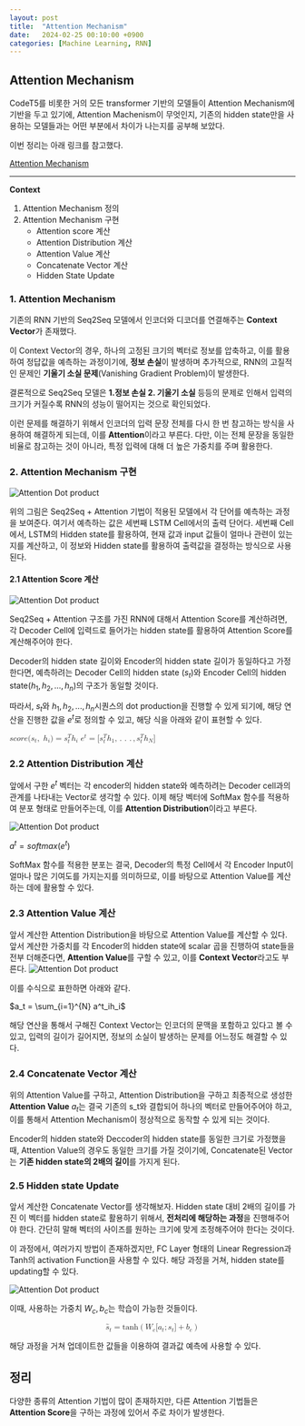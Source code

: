 ```yaml
---
layout: post
title:  "Attention Mechanism"
date:   2024-02-25 00:10:00 +0900
categories: [Machine Learning, RNN]   
---
```

## **Attention Mechanism**

CodeT5를 비롯한 거의 모든 transformer 기반의 모델들이 Attention Mechanism에 기반을 두고 있기에, Attention Machenism이 무엇인지, 기존의 hidden state만을 사용하는 모델들과는 어떤 부분에서 차이가 나는지를 공부해 보았다.

이번 정리는 아래 링크를 참고했다.

[Attention Mechanism](https://wikidocs.net/22893)
****

**Context**

1. Attention Mechanism 정의
2. Attention Mechanism 구현
   * Attention score 계산
   * Attention Distribution 계산
   * Attention Value 계산
   * Concatenate Vector 계산
   * Hidden State Update

### **1. Attention Mechanism**

기존의 RNN 기반의 Seq2Seq 모델에서 인코더와 디코더를 연결해주는 **Context Vector**가 존재했다. 

이 Context Vector의 경우, 하나의 고정된 크기의 벡터로 정보를 압축하고, 이를 활용하여 정답값을 예측하는 과정이기에, **정보 손실**이 발생하며 추가적으로, RNN의 고질적인 문제인 **기울기 소실 문제**(Vanishing Gradient Problem)이 발생한다.

결론적으로 Seq2Seq 모델은 **1.정보 손실 2. 기울기 소실** 등등의 문제로 인해서 입력의 크기가 커질수록 RNN의 성능이 떨어지는 것으로 확인되었다.

이런 문제를 해결하기 위해서 인코더의 입력 문장 전체를 다시 한 번 참고하는 방식을 사용하여 해결하게 되는데, 이를 **Attention**이라고 부른다. 다만, 이는 전체 문장을 동일한 비율로 참고하는 것이 아니라, 특정 입력에 대해 더 높은 가중치를 주며 활용한다.

### **2. Attention Mechanism 구현**
![Attention Dot product](/assets/img/RNN/Attention%20Mechanism/dotproductattention1.png)

위의 그림은 Seq2Seq + Attention 기법이 적용된 모델에서 각 단어를 예측하는 과정을 보여준다. 여기서 예측하는 값은 세번째 LSTM Cell에서의 출력 단어다. 세번째 Cell에서, LSTM의 Hidden state를 활용하여, 현재 값과 input 값들이 얼마나 관련이 있는지를 계산하고, 이 정보와 Hidden state를 활용하여 출력값을 결정하는 방식으로 사용된다.

#### **2.1 Attention Score 계산**
![Attention Dot product](/assets/img/RNN/Attention%20Mechanism/dotproductattention2.png)

Seq2Seq + Attention 구조를 가진 RNN에 대해서 Attention Score를 계산하려면, 각 Decoder Cell에 입력드로 들어가는 hidden state를 활용하여 Attention Score를 계산해주어야 한다.

Decoder의 hidden state 길이와 Encoder의 hidden state 길이가 동일하다고 가정한다면, 예측하려는 Decoder Cell의 hidden state ($s_t$)와 Encoder Cell의 hidden state($h_1, h_2, ..., h_n$)의 구조가 동일할 것이다.

따라서, $s_t$와 $h_1, h_2, ..., h_n$시퀀스의 dot production을 진행할 수 있게 되기에, 해당 연산을 진행한 값을 $e^t$로 정의할 수 있고, 해당 식을 아래와 같이 표현할 수 있다.

<math xmlns="http://www.w3.org/1998/Math/MathML">
  <mi>s</mi>
  <mi>c</mi>
  <mi>o</mi>
  <mi>r</mi>
  <mi>e</mi>
  <mo stretchy="false">(</mo>
  <msub>
    <mi>s</mi>
    <mrow data-mjx-texclass="ORD">
      <mi>t</mi>
    </mrow>
  </msub>
  <mo>,</mo>
  <mtext>&#xA0;</mtext>
  <msub>
    <mi>h</mi>
    <mrow data-mjx-texclass="ORD">
      <mi>i</mi>
    </mrow>
  </msub>
  <mo stretchy="false">)</mo>
  <mo>=</mo>
  <msubsup>
    <mi>s</mi>
    <mrow data-mjx-texclass="ORD">
      <mi>t</mi>
    </mrow>
    <mi>T</mi>
  </msubsup>
  <msub>
    <mi>h</mi>
    <mrow data-mjx-texclass="ORD">
      <mi>i</mi>
    </mrow>
  </msub>
</math>

<math xmlns="http://www.w3.org/1998/Math/MathML">
  <msup>
    <mi>e</mi>
    <mrow data-mjx-texclass="ORD">
      <mi>t</mi>
    </mrow>
  </msup>
  <mo>=</mo>
  <mo stretchy="false">[</mo>
  <msubsup>
    <mi>s</mi>
    <mrow data-mjx-texclass="ORD">
      <mi>t</mi>
    </mrow>
    <mi>T</mi>
  </msubsup>
  <msub>
    <mi>h</mi>
    <mrow data-mjx-texclass="ORD">
      <mn>1</mn>
    </mrow>
  </msub>
  <mo>,</mo>
  <mo>.</mo>
  <mo>.</mo>
  <mo>.</mo>
  <mo>,</mo>
  <msubsup>
    <mi>s</mi>
    <mrow data-mjx-texclass="ORD">
      <mi>t</mi>
    </mrow>
    <mi>T</mi>
  </msubsup>
  <msub>
    <mi>h</mi>
    <mrow data-mjx-texclass="ORD">
      <mi>N</mi>
    </mrow>
  </msub>
  <mo stretchy="false">]</mo>
</math>

### **2.2 Attention Distribution 계산**

앞에서 구한 $e^t$ 벡터는 각 encoder의 hidden state와 예측하려는 Decoder cell과의 관계를 나타내는 Vector로 생각할 수 있다. 이제 해당 벡터에 SoftMax 함수를 적용하여 분포 형태로 만들어주는데, 이를 **Attention Distribution**이라고 부른다.

![Attention Dot product](/assets/img/RNN/Attention%20Mechanism/dotproductattention3.png)

$a^t = softmax(e^t)$

SoftMax 함수를 적용한 분포는 결국, Decoder의 특정 Cell에서 각 Encoder Input이 얼마나 많은 기여도를 가지는지를 의미하므로, 이를 바탕으로 Attention Value를 계산하는 데에 활용할 수 있다.

### **2.3 Attention Value 계산**

앞서 계산한 Attention Distribution을 바탕으로 Attention Value를 계산할 수 있다. 앞서 계산한 가중치를 각 Encoder의 hidden state에 scalar 곱을 진행하여 state들을 전부 더해준다면, **Attention Value**를 구할 수 있고, 이를 **Context Vector**라고도 부른다.
![Attention Dot product](/assets/img/RNN/Attention%20Mechanism/dotproductattention4.png)

이를 수식으로 표한하면 아래와 같다.

$a_t = \sum_{i=1}^{N} a^t_ih_i$

해당 연산을 통해서 구해진 Context Vector는 인코더의 문맥을 포함하고 있다고 볼 수 있고, 입력의 길이가 길어지면, 정보의 소실이 발생하는 문제를 어느정도 해결할 수 있다.

### **2.4 Concatenate Vector 계산**

위의 Attention Value를 구하고, Attention Distribution을 구하고 최종적으로 생성한 **Attention Value** $a_t$는 결국 기존의 s_t와 결합되어 하나의 벡터로 만들어주어야 하고, 이를 통해서 Attention Mechanism이 정상적으로 동작할 수 있게 되는 것이다.

Encoder의 hidden state와 Deccoder의 hidden state를 동일한 크기로 가정했을 때, Attention Value의 경우도 동일한 크기를 가질 것이기에, Concatenate된 Vector는 **기존 hidden state의 2배의 길이**를 가지게 된다.

### **2.5 Hidden state Update**

앞서 계산한 Concatenate Vector를 생각해보자. Hidden state 대비 2배의 길이를 가진 이 벡터를 hidden state로 활용하기 위해서, **전처리에 해당하는 과정**을 진행해주어야 한다. 간단히 말해 벡터의 사이즈를 원하는 크기에 맞게 조정해주어야 한다는 것이다.

이 과정에서, 여러가지 방법이 존재하겠지만, FC Layer 형태의 Linear Regression과 Tanh의 activation Function을 사용할 수 있다. 해당 과정을 거쳐, hidden state를 updating할 수 있다.

![Attention Dot product](/assets/img/RNN/Attention%20Mechanism/dotproductattention5.png)

이때, 사용하는 가중치 $W_c, b_c$는 학습이 가능한 것들이다.

<math xmlns="http://www.w3.org/1998/Math/MathML" display="block">
  <msub>
    <mrow data-mjx-texclass="ORD">
      <mover>
        <mi>s</mi>
        <mo stretchy="false">~</mo>
      </mover>
    </mrow>
    <mrow data-mjx-texclass="ORD">
      <mi>t</mi>
    </mrow>
  </msub>
  <mo>=</mo>
  <mi>tanh</mi>
  <mo data-mjx-texclass="NONE">&#x2061;</mo>
  <mrow>
    <mo data-mjx-texclass="OPEN">(</mo>
    <mrow data-mjx-texclass="ORD">
      <msub>
        <mi mathvariant="bold">W</mi>
        <mrow data-mjx-texclass="ORD">
          <mi mathvariant="bold">c</mi>
        </mrow>
      </msub>
    </mrow>
    <mo stretchy="false">[</mo>
    <msub>
      <mrow data-mjx-texclass="ORD">
        <mi>a</mi>
      </mrow>
      <mi>t</mi>
    </msub>
    <mo>;</mo>
    <msub>
      <mrow data-mjx-texclass="ORD">
        <mi>s</mi>
      </mrow>
      <mi>t</mi>
    </msub>
    <mo stretchy="false">]</mo>
    <mo>+</mo>
    <msub>
      <mi>b</mi>
      <mrow data-mjx-texclass="ORD">
        <mi>c</mi>
      </mrow>
    </msub>
    <mo data-mjx-texclass="CLOSE">)</mo>
  </mrow>
</math>

해당 과정을 거쳐 업데이트한 값들을 이용하여 결과값 예측에 사용할 수 있다.

## 정리

다양한 종류의 Attention 기법이 많이 존재하지만, 다른 Attention 기법들은 **Attention Score**을 구하는 과정에 있어서 주로 차이가 발생한다.